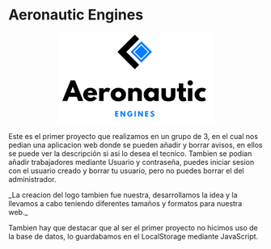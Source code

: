 # Aeronautic Engines
<p align="center">
  <img src="https://raw.githubusercontent.com/uvadillo/aeronautic-engines/main/media/logoCompleto.png">
</p>
<p>Este es el primer proyecto que realizamos en un grupo de 3, en el cual nos pedian una aplicacion web donde se pueden añadir y borrar avisos, en ellos se puede ver la descripción si asi lo desea el tecnico.
Tambien se podian añadir trabajadores mediante Usuario y contraseña, puedes iniciar sesion con el usuario creado y borrar tu usuario, pero no puedes borrar el del administrador.
</p>
_La creacion del logo tambien fue nuestra, desarrollamos la idea y la llevamos a cabo teniendo diferentes tamaños y formatos para nuestra web._

Tambien hay que destacar que al ser el primer proyecto no hicimos uso de la base de datos, lo guardabamos en el LocalStorage mediante JavaScript.

